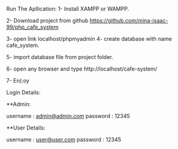 
Run The Apllication:
1- Install XAMPP or WAMPP.

2- Download project from github https://github.com/mina-isaac-99/php_cafe_system

3- open link localhost/phpmyadmin 
4- create database with name cafe_system. 

5- import database file from project folder.

6- open any browser and type  http://localhost/cafe-system/ 

7- En(:oy 

Login Details:

**Admin:

username : admin@admin.com password : 12345

**User Details:

username : user@user.com password : 12345
